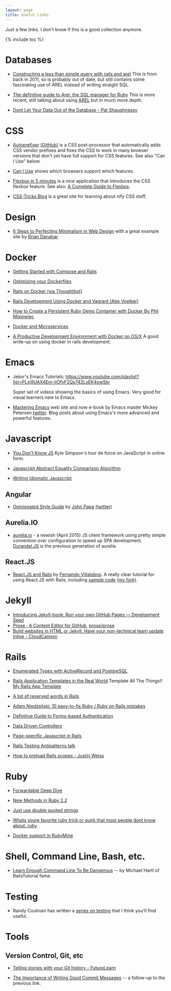 ```yaml
---
layout: page
title: Useful Links
---
```


Just a few links. I don't know if this is a good collection anymore.

{% include toc %}

# Databases

* [Constructing a less than simple query with rails and arel](http://blog.donwilson.net/2011/11/constructing-a-less-than-simple-query-with-rails-and-arel/)
This is from back in 2011, so is probably out of date, but still contains some fascinating use of AREL instead of writing straight SQL.

* [The definitive guide to Arel, the SQL manager for Ruby](http://jpospisil.com/2014/06/16/the-definitive-guide-to-arel-the-sql-manager-for-ruby.html)
This is more recent, still talking about using [AREL] but in much more depth.

[AREL]: https://github.com/rails/arel "ActiveRecord Relations - an SQL AST"

* [Dont Let Your Data Out of the Database - Pat Shaughnessy](http://patshaughnessy.net/2015/6/18/dont-let-your-data-out-of-the-database)

# CSS

* [Autoprefixer](https://css-tricks.com/autoprefixer/)
  [(GitHub)](https://github.com/postcss/autoprefixer) is a CSS
  post-processor that automatically adds CSS vendor prefixes and fixes
  the CSS to work in many browser versions that don't yet have full
  support for CSS features. See also "Can I Use" below.

* [Can I Use](http://caniuse.com/) shows which browsers support which
  features.

* [Flexbox in 5 minutes](http://flexboxin5.com/) is a nice application
  that introduces the CSS flexbox feature. See also:
  [A Complete Guide to Flexbox](https://css-tricks.com/snippets/css/a-guide-to-flexbox/).

* [CSS-Tricks Blog](https://css-tricks.com/) is a great site for
  learning about nify CSS stuff.

# Design

* [6 Steps to Perfecting Minimalism in Web Design](http://www.webdesignerdepot.com/2014/06/6-steps-to-perfecting-minimalism-in-web-design/)
  with a great example site by [Brian Danahar](http://www.briandanaher.com/).

# Docker

* [Getting Started with Compose and Rails](http://docs.docker.com/compose/rails/)

* [Optimizing your Dockerfiles](http://tech.paulcz.net/2015/03/optimizing-your-dockerfiles/)

* [Rails on Docker (via Thoughtbot)](http://robots.thoughtbot.com/rails-on-docker)

* [Rails Development Using Docker and Vagrant (Abe Voelker)](https://blog.abevoelker.com/rails-development-using-docker-and-vagrant/)

* [How to Create a Persistent Ruby Gems Container with Docker By Phil Misiowiec](http://www.atlashealth.com/blog/2014/09/persistent-ruby-gems-docker-container/#.VRq0d5NjOfg)

* [Docker and Microservices](http://blog.giantswarm.io/getting-started-with-microservices-using-ruby-on-rails-and-docker)

* [A Productive Development Environment with Docker on OS/X](http://www.ybrikman.com/writing/2015/05/19/docker-osx-dev/)
  A good write-up on using docker in rails development.

# Emacs

* Jekor's Emacs Tutorials:
  <https://www.youtube.com/playlist?list=PLxj9UAX4Em-IiOfvF2Qs742LxEK4owSkr>

  Super set of videos showing the basics of using Emacs. Very good for
  visual learners new to Emacs.

* [Mastering Emacs](https://www.masteringemacs.org/) web site and now
  e-book by Emacs master Mickey Petersen
  [twitter](http://twitter.com/mickeynp). Blog posts about using
  Emacs's more advanced and powerful features.

# Javascript

* [You Don't Know JS](https://github.com/getify/You-Dont-Know-JS)
  Kyle Simpson's tour de force on JavaScript in online form.

* [Javascript Abstract Equality Comparison Algorithm](http://www.ecma-international.org/ecma-262/5.1/#sec-11.9.3)

* [Writing Idiomatic Javascript](https://github.com/rwaldron/idiomatic.js)

## Angular

* [Opinionated Style Guide](https://github.com/johnpapa/angular-styleguide)
  by [John Papa](http://johnpapa.net/)
  [(twitter)](https://twitter.com/john_papa)

## Aurelia.IO

* [aurelia.io](http://aurelia.io/) - a newish (April 2015) JS client
  framework using pretty simple convention over configuration to speed
  up SPA development. [Durandel.JS](http://durandaljs.com/) is the
  previous generation of aurelia.

## React.JS

* [React.JS and Rails](https://www.airpair.com/reactjs/posts/reactjs-a-guide-for-rails-developers)
  by [Fernando Villalobos](https://github.com/fervisa). A really clear
  tutorial for using React.JS with Rails, including
  [sample code](https://github.com/fervisa/accounts-react-rails)
  [(my fork)](https://github.com/tamouse/accounts-react-rails).

# Jekyll

* [Introducing Jekyll-hook: Run your own GitHub Pages — Development Seed](https://developmentseed.org/blog/2013/05/01/introducing-jekyll-hook/)
* [Prose · A Content Editor for GitHub](http://prose.io/), [prose/prose](https://github.com/prose/prose)
* [Build websites in HTML or Jekyll. Have your non-technical team update inline - CloudCannon](http://cloudcannon.com/)

# Rails

* [Enumerated Types with ActiveRecord and PostgreSQL](http://www.sitepoint.com/enumerated-types-with-activerecord-and-postgresql/?utm_source=rubyweekly&utm_medium=email)

* [Rails Application Templates in the Real World](http://www.sitepoint.com/rails-application-templates-real-world)
  Template All The Things!! [My Rails App Template](https://gist.github.com/tamouse/bd7438f7722ae1d6b314)

* [A list of reserved words in Rails](http://bparanj.blogspot.ie/2011/07/reserved-words-in-rails.html)

* [Adam Niedzeilski: 10 easy-to-fix Ruby / Ruby on Rails mistakes](http://adamniedzielski.github.io/blog/2015/01/31/11-easy-to-fix-ruby-slash-ruby-on-rails-mistakes/)

* [Definitive Guide to Forms-based Authentication](http://stackoverflow.com/questions/549/the-definitive-guide-to-forms-based-website-authentication)

* [Data Driven Controllers](http://spin.atomicobject.com/2015/01/26/data-driven-rails-controllers/)

* [Page-specific Javascript in Rails](http://brandonhilkert.com/blog/page-specific-javascript-in-rails/)

* [Rails Testing Antipatterns talk](https://speakerdeck.com/kfaustino/rails-testing-antipatterns)

* [How to preload Rails scopes - Justin Weiss](http://www.justinweiss.com/articles/how-to-preload-rails-scopes/)

# Ruby

* [Forwardable Deep Dive](http://www.saturnflyer.com/blog/jim/2015/01/20/ruby-forwardable-deep-dive/)

* [New Methods in Ruby 2.2](http://www.sitepoint.com/new-methods-ruby-2-2/)

* [Just use double quoted strings](http://viget.com/extend/just-use-double-quoted-ruby-strings)

* [Whats youre favorite ruby trick or quirk that most people dont know about.  ruby](https://www.reddit.com/r/ruby/comments/29hr4x/whats_youre_favorite_ruby_trick_or_quirk_that/)

* [Docker support in RubyMine](http://plugins.jetbrains.com/update/index?pr=ruby&updateId=19837)


# Shell, Command Line, Bash, etc.

* [Learn Enough Command Line To Be Dangerous](http://www.learnenough.com/command-line-tutorial) -- by Michael Hartl of RailsTutorial fame.

# Testing

* Randy Coulman has written a [series on testing](http://randycoulman.com/blog/categories/getting-testy/) that I think you'll find useful.

# Tools

## Version Control, Git, etc

* [Telling stories with your Git history - FutureLearn](https://about.futurelearn.com/blog/telling-stories-with-your-git-history/)

* [The Importance of Writing Good Commit Messages](https://about.futurelearn.com/blog/a-commit-message-from-our-repo-2/) -- a follow-up to the previous link.
